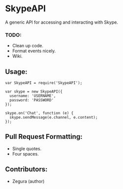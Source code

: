 # SkypeAPI
A generic API for accessing and interacting with Skype.

### TODO:
  - Clean up code.
  - Format events nicely.
  - Wiki.
  
## Usage:

  ```
  var SkypeAPI = require('SkypeAPI');
  
  var skype = new SkypeAPI({
    username: 'USERNAME',
    password: 'PASSWORD'
  });
  
  skype.on('Chat', function (e) {
    skype.sendMessage(e.channel, e.content);
  });
  ```
  
## Pull Request Formatting:
  - Single quotes.
  - Four spaces.

## Contributors:
  - Zegura (author)
